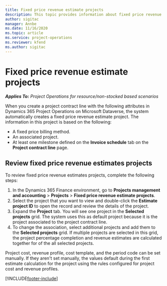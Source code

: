```yaml
---
title: Fixed price revenue estimate projects 
description: This topic provides information about fixed price revenue in projects.
author: sigitac
manager: Annbe
ms.date: 11/16/2020
ms.topic: article
ms.service: project-operations
ms.reviewer: kfend 
ms.author: sigitac
---
```


# Fixed price revenue estimate projects 

_**Applies To:** Project Operations for resource/non-stocked based scenarios_

When you create a project contract line with the following attributes in Dynamics 365 Project Operations on Microsoft Dataverse, the system automatically creates a fixed price revenue estimate project. The information in this project is based on the following:

  - A fixed price billing method.
  - An associated project.
  - At least one milestone defined on the **Invoice schedule** tab on the **Project contract line** page.

## Review fixed price revenue estimates projects
To review fixed price revenue estimates projects, complete the following steps:

1. In the Dynamics 365 Finance environment, go to **Projects management and accounting** > **Projects** > **Fixed price revenue estimate projects**.
2. Select the project that you want to view and double-click the **Estimate project ID** to open the record and review the details of the project.
3. Expand the **Project** tab. You will see one project in the **Selected projects** grid. The system uses this as default project because it is the project associated to the project contract line. 
4. To change the association, select additional projects and add them to the **Selected projects** grid. If multiple projects are selected in this grid, the project percentage completion and revenue estimates are calculated together for of the all selected projects.

  Project cost, revenue profile, cost template, and the period code can be set manually. If they aren't set manually, the values default during the first estimate calculation for the project using the rules configured for project cost and revenue profiles.



[!INCLUDE[footer-include](../includes/footer-banner.md)]